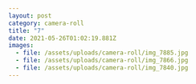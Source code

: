 ```yaml
---
layout: post
category: camera-roll
title: "7"
date: 2021-05-26T01:02:19.881Z
images:
  - file: /assets/uploads/camera-roll/img_7885.jpg
  - file: /assets/uploads/camera-roll/img_7866.jpg
  - file: /assets/uploads/camera-roll/img_7840.jpg
---
```

